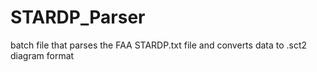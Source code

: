 # STARDP_Parser
batch file that parses the FAA STARDP.txt file and converts data to .sct2 diagram format
